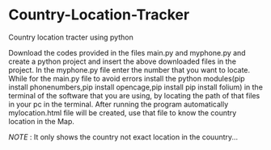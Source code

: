 # Country-Location-Tracker
Country location tracter using python

Download the codes provided in the files main.py and myphone.py and create a python project and insert the above downloaded files in the project. In the myphone.py file enter the number that you want to locate. While for the main.py file to avoid errors install the python modules(pip install phonenumbers,pip install opencage,pip install pip install folium) in the terminal of the software that you are using, by locating the path of that files in your pc in the terminal. After running the program automatically mylocation.html file will be created,  use that file to know the country location in the Map.

*NOTE* : It only shows the country not exact location in the couuntry...
